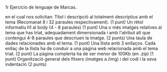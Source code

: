 1r Ejercicio de lenguaje de Marcas.

en el cual nos solicitan:
Títol i descripció al <head> totalment descriptius amb el tema (Recomanat 8 i 32 paraules respectivament). (1 punt)
Un rètol informatiu h1 al body (4 - 8 paraules) (1 punt)
Una o més imatges relatives al tema que has triat, adequadament dimensionada i amb l'atribut alt que contengui 4-8 paraules que descriuen la imatge. (2 punts)
Una taula de dades relacionades amb el tema. (1 punt)
Una llista amb 3 enllaços. Cada enllaç de la llista ha de conduir a una pàgina web relacionada amb el tema triat. (2 punt)
La pàgina complerta ha de ser menor de 100Kb (en .zip) (1 punt)
Organització general dels fitxers (imatges a /img) i del codi i la seva indentació (2 punts)
